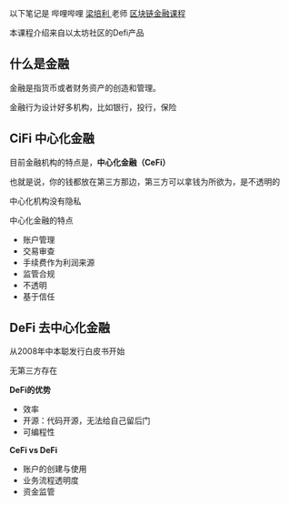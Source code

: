 以下笔记是 哔哩哔哩 [梁培利 ](https://space.bilibili.com/220951871) 老师  [区块链金融课程](https://www.bilibili.com/video/BV19x4y1w7aj)

本课程介绍来自以太坊社区的Defi产品

## 什么是金融

金融是指货币或者财务资产的创造和管理。

金融行为设计好多机构，比如银行，投行，保险

## CiFi 中心化金融

目前金融机构的特点是，**中心化金融（CeFi）**

也就是说，你的钱都放在第三方那边，第三方可以拿钱为所欲为，是不透明的

中心化机构没有隐私

中⼼化⾦融的特点  

- 账户管理 
- 交易审查  
- 手续费作为利润来源  
- 监管合规 
- 不透明  
- 基于信任

## DeFi 去中心化金融

从2008年中本聪发行白皮书开始

无第三方存在

**DeFi的优势**

- 效率
- 开源：代码开源，无法给自己留后门
- 可编程性

**CeFi vs DeFi**

- 账户的创建与使⽤
- 业务流程透明度
- 资⾦监管